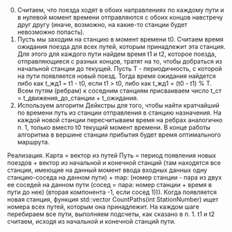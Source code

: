 0. Считаем, что поезда ходят в обоих направлениях по каждому пути и в нулевой момент времени отправляются с обоих концов навстречу друг другу (иначе, возможно, на какие-то станции будет невозможно попасть).
1. Пусть мы заходим на станцию в момент времени t0. Считаем время ожидания поезда для всех путей, которым принадлежит эта станция.
Для этого для каждого пути найдем время t1 и t2, которое поезда, отправляющиеся с разных концов, тратят на то, чтобы добраться из начальной станции до текущей.
Пусть T - периодичность, с которой на пути появляется новый поезд. Тогда время ожидания найдется либо как t_жд1 = t1 - t0, если t1 > t0, либо как t_жд1 = (t0 - t1) % T.
Всем путям (ребрам) к соседним станциям присваиваем число t_ст = t_движения_до_станции + t_ожидания.
2. Используем алгоритм Дейкстры для того, чтобы найти кратчайший по времени путь из станции отправления в станцию назначения. На каждой новой станции пересчитываем время на ребрах аналогично п. 1, только вместо t0 текущий момент времени.
В конце работы алгоритма в вершине станции прибытия будет время оптимального маршрута.

Реализация.
Карта = вектор из путей
Путь = период появления новых поездов + вектор из начальной и конечной станций (там находятся все станции, имеющие на данный момент ввода входных данных одну станцию-соседа на данном пути) + map: (номер станции - пара из двух ее соседей на данном пути (сосед = пара: номер станции + время в пути до нее) (вторая компонента -1, если сосед 1))).
Когда появляется новая станция, функция std::vector<int> CountPaths(int StationNumber) ищет номера всех путей, которым она принадлежит.
На каждом шаге перебираем все пути, выполняем подсчеты, как сказано в п. 1.
t1 и t2 считаем, исходя из начальной и конечной станций пути.
